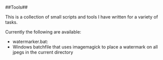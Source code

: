 ##Tools##

This is a collection of small scripts and tools I have written for a variety of tasks.

Currently the following are available:

+ watermarker.bat: 
 + Windows batchfile that uses imagemagick to place a watermark on all jpegs in the current directory
